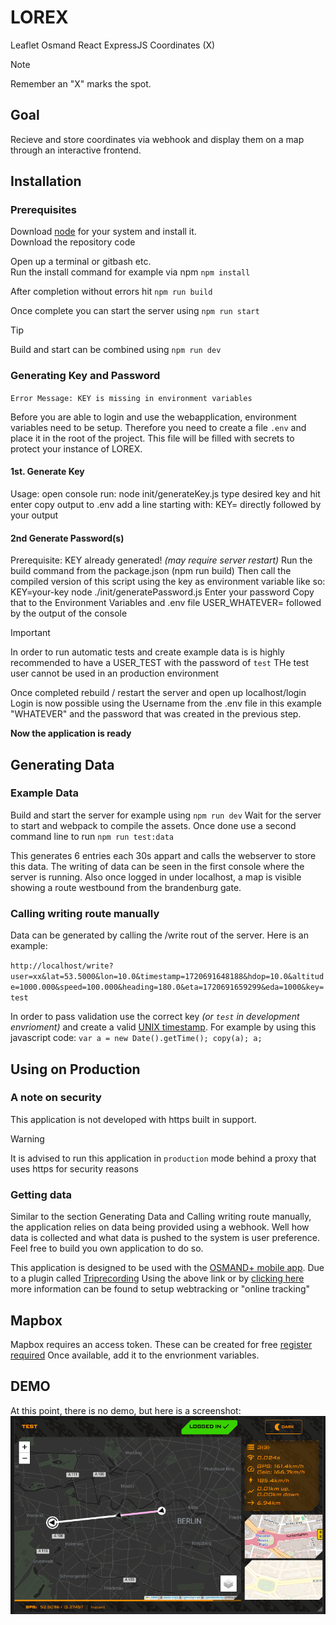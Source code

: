 # LOREX
Leaflet Osmand React ExpressJS Coordinates (X)
> [!NOTE]
> Remember an "X" marks the spot.

## Goal
Recieve and store coordinates via webhook and display them on a map through an interactive frontend.    

## Installation
### Prerequisites
Download [node](https://nodejs.org/en/download) for your system and install it.  
Download the repository code

Open up a terminal or gitbash etc.  
Run the install command for example via npm
`npm install`

After completion without errors hit
`npm run build`

Once complete you can start the server using
`npm run start`

> [!TIP]
Build and start can be combined using
`npm run dev`

### Generating Key and Password
`Error Message: KEY is missing in environment variables`

Before you are able to login and use the webapplication, environment variables need to be setup.
Therefore you need to create a file `.env` and place it in the root of the project.
This file will be filled with secrets to protect your instance of LOREX.

#### 1st. Generate Key
Usage: open console run:  node init/generateKey.js
type desired key and hit enter
copy output to .env add a line starting with:
KEY=
directly followed by your output

#### 2nd Generate Password(s)
Prerequisite: KEY already generated!
_(may require server restart)_
Run the build command from the package.json (npm run build)
Then call the compiled version of this script using the key as environment variable like so:
KEY=your-key node ./init/generatePassword.js
Enter your password
Copy that to the Environment Variables and .env file
USER_WHATEVER=
followed by the output of the console

> [!IMPORTANT]
In order to run automatic tests and create example data is is highly recommended to have a USER_TEST with the password of `test`
THe test user cannot be used in an production environment

Once completed rebuild / restart the server and open up localhost/login
Login is now possible using the Username from the .env file in this example "WHATEVER" and the password that was created in the previous step.

**Now the application is ready**


## Generating Data
### Example Data
Build and start the server for example using
`npm run dev`
Wait for the server to start and webpack to compile the assets.
Once done use a second command line to run
`npm run test:data`

This generates 6 entries each 30s appart and calls the webserver to store this data.
The writing of data can be seen in the first console where the server is running.
Also once logged in under localhost, a map is visible showing a route westbound from the brandenburg gate.

### Calling writing route manually
Data can be generated by calling the /write rout of the server.
Here is an example:

`http://localhost/write?user=xx&lat=53.5000&lon=10.0&timestamp=1720691648188&hdop=10.0&altitude=1000.000&speed=100.000&heading=180.0&eta=1720691659299&eda=1000&key=test`


In order to pass validation use the correct key _(or `test` in development envrioment)_ and create a valid [UNIX timestamp]([url](https://currentmillis.com/)).
For example by using this javascript code:
`var a = new Date().getTime();
copy(a);
a;`

## Using on Production
### A note on security
This application is not developed with https built in support.
> [!WARNING] 
It is advised to run this application in `production` mode behind a proxy that uses https for security reasons

### Getting data
Similar to the section Generating Data and Calling writing route manually, the application relies on data being provided using a webhook.
Well how data is collected and what data is pushed to the system is user preference.
Feel free to build you own application to do so.

This application is designed to be used with the [OSMAND+ mobile app]([url](https://osmand.net/)).
Due to a plugin called [Triprecording]([url](https://osmand.net/docs/user/plugins/trip-recording/))
Using the above link or by [clicking here](https://osmand.net/docs/user/plugins/trip-recording#recording-settings) more information can be found to setup webtracking or "online tracking"

## Mapbox	
Mapbox requires an access token.
These can be created for free [register required]([url](https://tiles.mapbox.com/signup))
Once available, add it to the envrionment variables.

## DEMO
At this point, there is no demo, but here is a screenshot:
![Demo LOREX, markers on a map in berlin, information about speed and distance on the right](https://raw.githubusercontent.com/Type-Style/LOREX/dev/demo.png)
